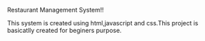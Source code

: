 Restaurant Management System!!


This system is created using html,javascript and css.This project is basicatlly created for beginers purpose.
